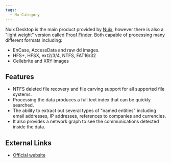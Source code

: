 ```yaml
---
tags:
  - No Category
---
```

Nuix Desktop is the main product provided by
[Nuix](nuix_pty_ltd.md), however there is also a "light weight"
version called [Proof Finder](proof_finder.md). Both capable of
processing many different formats including:

- EnCase, AccessData and raw dd images.
- HFS+, HFSX, ext2/3/4, NTFS, FAT16/32
- Cellebrite and XRY images

## Features

- NTFS deleted file recovery and file carving support for all supported
  file systems.
- Processing the data produces a full text index that can be quickly
  searched.
- The ability to extract out several types of "named entities" including
  email addresses, IP addresses, references to companies and currencies.
- It also provides a network graph to see the communications detected
  inside the data.

## External Links

- [Official website](http://www.nuix.com/)